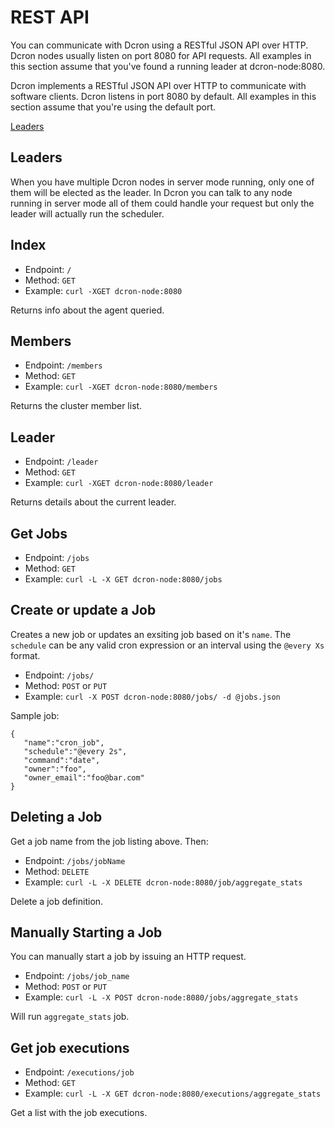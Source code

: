 # REST API

You can communicate with Dcron using a RESTful JSON API over HTTP. Dcron nodes usually listen on port 8080 for API requests. All examples in this section assume that you've found a running leader at dcron-node:8080.

Dcron implements a RESTful JSON API over HTTP to communicate with software clients. Dcron listens in port 8080 by default. All examples in this section assume that you're using the default port.

[Leaders](#leaders)

## Leaders

When you have multiple Dcron nodes in server mode running, only one of them will be elected as the leader. In Dcron you can talk to any node running in server mode all of them could handle your request but only the leader will actually run the scheduler.

## Index

- Endpoint: `/`
- Method: `GET`
- Example: `curl -XGET dcron-node:8080`

Returns info about the agent queried.

## Members

- Endpoint: `/members`
- Method: `GET`
- Example: `curl -XGET dcron-node:8080/members`

Returns the cluster member list.

## Leader

- Endpoint: `/leader`
- Method: `GET`
- Example: `curl -XGET dcron-node:8080/leader`

Returns details about the current leader.

## Get Jobs

- Endpoint: `/jobs`
- Method: `GET`
- Example: `curl -L -X GET dcron-node:8080/jobs`

## Create or update a Job

Creates a new job or updates an exsiting job based on it's `name`. The `schedule` can be any valid cron expression or an interval using the `@every Xs` format.

- Endpoint: `/jobs/`
- Method: `POST` or `PUT`
- Example: `curl -X POST dcron-node:8080/jobs/ -d @jobs.json`

Sample job:

```
{
   "name":"cron_job",
   "schedule":"@every 2s",
   "command":"date",
   "owner":"foo",
   "owner_email":"foo@bar.com"
}
```

## Deleting a Job

Get a job name from the job listing above. Then:

- Endpoint: `/jobs/jobName`
- Method: `DELETE`
- Example: `curl -L -X DELETE dcron-node:8080/job/aggregate_stats`

Delete a job definition.

## Manually Starting a Job

You can manually start a job by issuing an HTTP request.

- Endpoint: `/jobs/job_name`
- Method: `POST` or `PUT`
- Example: `curl -L -X POST dcron-node:8080/jobs/aggregate_stats`

Will run `aggregate_stats` job.

## Get job executions

- Endpoint: `/executions/job`
- Method: `GET`
- Example: `curl -L -X GET dcron-node:8080/executions/aggregate_stats`

Get a list with the job executions.
